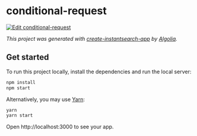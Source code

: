 # conditional-request

[![Edit conditional-request](https://codesandbox.io/static/img/play-codesandbox.svg)](https://codesandbox.io/s/github/algolia/doc-code-samples/tree/master/react-instantsearch/conditional-request)

_This project was generated with [create-instantsearch-app](https://github.com/algolia/create-instantsearch-app) by [Algolia](https://algolia.com)._

## Get started

To run this project locally, install the dependencies and run the local server:

```sh
npm install
npm start
```

Alternatively, you may use [Yarn](https://http://yarnpkg.com/):

```sh
yarn
yarn start
```

Open http://localhost:3000 to see your app.
